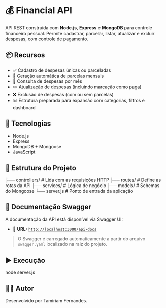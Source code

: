 # 💰 Financial API

API REST construída com **Node.js**, **Express** e **MongoDB** para controle financeiro pessoal. Permite cadastrar, parcelar, listar, atualizar e excluir despesas, com controle de pagamento.

## 📦 Recursos

- ✅ Cadastro de despesas únicas ou parceladas
- 📅 Geração automática de parcelas mensais
- 🧾 Consulta de despesas por mês
- ✏️ Atualização de despesas (incluindo marcação como paga)
- ❌ Exclusão de despesas (com ou sem parcelas)
- 📊 Estrutura preparada para expansão com categorias, filtros e dashboard

## 🚀 Tecnologias

- Node.js
- Express
- MongoDB + Mongoose
- JavaScript

## 📁 Estrutura do Projeto



├── controllers/ # Lida com as requisições HTTP
├── routes/ # Define as rotas da API
├── services/ # Lógica de negócio
├── models/ # Schemas do Mongoose
└── server.js # Ponto de entrada da aplicação

## 📖 Documentação Swagger

A documentação da API está disponível via Swagger UI:

- 📎 **URL:** [`http://localhost:3000/api-docs`](http://localhost:3000/api-docs)

> O Swagger é carregado automaticamente a partir do arquivo `swagger.yaml` localizado na raiz do projeto.


## ▶️ Execução
node server.js

## 🧑‍💻 Autor
Desenvolvido por Tamiriam Fernandes.